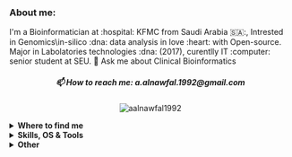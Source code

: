 <div>
  <h3 align="left">About me:</h3>
  <p>
      I'm a Bioinformatician at :hospital: KFMC from Saudi Arabia 🇸🇦:, Intrested in Genomics\in-silico :dna: data analysis in love :heart: with Open-source.
      Major in Labolatories technologies :dna: (2017), curentlly IT :computer: senior student at SEU. 💬 Ask me about Clinical Bioinformatics
      <h5 align="center">📫 How to reach me: a.alnawfal.1992@gmail.com</h5>
      </p>
  <p align="center">
      <img src="https://github-readme-stats.vercel.app/api?username=aalnawfal1992&show_icons=true&locale=en" alt="aalnawfal1992" />
  </p>
</div>

<details>
  <summary><b>Where to find me</b></summary>
  <p align="left">
    <a href="https://linkedin.com/in/https://www.linkedin.com/in/abdullah-a-746930166" target="blank"><img align="center" src="https://raw.githubusercontent.com/rahuldkjain/github-profile-readme-generator/master/src/images/icons/Social/linked-in-alt.svg" alt="https://www.linkedin.com/in/abdullah-a-746930166" height="30" width="40" /></a>
  </p>
</details>


<details>
  <summary><b>Skills, OS & Tools</b></summary>
<p align="center"> <a href="https://developer.android.com" target="_blank" rel="noreferrer"> <img src="https://raw.githubusercontent.com/devicons/devicon/master/icons/android/android-original-wordmark.svg" alt="android" width="40" height="40"/> </a> <a href="https://www.gnu.org/software/bash/" target="_blank" rel="noreferrer"> <img src="https://www.vectorlogo.zone/logos/gnu_bash/gnu_bash-icon.svg" alt="bash" width="40" height="40"/> </a> <a href="https://getbootstrap.com" target="_blank" rel="noreferrer"> <img src="https://raw.githubusercontent.com/devicons/devicon/master/icons/bootstrap/bootstrap-plain-wordmark.svg" alt="bootstrap" width="40" height="40"/> </a> <a href="https://www.cprogramming.com/" target="_blank" rel="noreferrer"> <img src="https://raw.githubusercontent.com/devicons/devicon/master/icons/c/c-original.svg" alt="c" width="40" height="40"/> </a> <a href="https://www.w3schools.com/cpp/" target="_blank" rel="noreferrer"> <img src="https://raw.githubusercontent.com/devicons/devicon/master/icons/cplusplus/cplusplus-original.svg" alt="cplusplus" width="40" height="40"/> </a> <a href="https://www.w3schools.com/css/" target="_blank" rel="noreferrer"> <img src="https://raw.githubusercontent.com/devicons/devicon/master/icons/css3/css3-original-wordmark.svg" alt="css3" width="40" height="40"/> </a> <a href="https://www.w3.org/html/" target="_blank" rel="noreferrer"> <img src="https://raw.githubusercontent.com/devicons/devicon/master/icons/html5/html5-original-wordmark.svg" alt="html5" width="40" height="40"/> </a> <a href="https://www.java.com" target="_blank" rel="noreferrer"> <img src="https://raw.githubusercontent.com/devicons/devicon/master/icons/java/java-original.svg" alt="java" width="40" height="40"/> </a> <a href="https://developer.mozilla.org/en-US/docs/Web/JavaScript" target="_blank" rel="noreferrer"> <img src="https://raw.githubusercontent.com/devicons/devicon/master/icons/javascript/javascript-original.svg" alt="javascript" width="40" height="40"/> </a> <a href="https://www.linux.org/" target="_blank" rel="noreferrer"> <img src="https://raw.githubusercontent.com/devicons/devicon/master/icons/linux/linux-original.svg" alt="linux" width="40" height="40"/> </a> <a href="https://www.microsoft.com/en-us/sql-server" target="_blank" rel="noreferrer"> <img src="https://www.svgrepo.com/show/303229/microsoft-sql-server-logo.svg" alt="mssql" width="40" height="40"/> </a> <a href="https://www.mysql.com/" target="_blank" rel="noreferrer"> <img src="https://raw.githubusercontent.com/devicons/devicon/master/icons/mysql/mysql-original-wordmark.svg" alt="mysql" width="40" height="40"/> </a> <a href="https://www.php.net" target="_blank" rel="noreferrer"> <img src="https://raw.githubusercontent.com/devicons/devicon/master/icons/php/php-original.svg" alt="php" width="40" height="40"/> </a> <a href="https://www.python.org" target="_blank" rel="noreferrer"> <img src="https://raw.githubusercontent.com/devicons/devicon/master/icons/python/python-original.svg" alt="python" width="40" height="40"/> </a> <a href="https://www.tensorflow.org" target="_blank" rel="noreferrer"> <img src="https://www.vectorlogo.zone/logos/tensorflow/tensorflow-icon.svg" alt="tensorflow" width="40" height="40"/> </a> </p>
<hr style="width: 1000px; margin: auto;" />
<p align="center"><img src="https://github-readme-stats.vercel.app/api/top-langs?username=aalnawfal1992&show_icons=true&locale=en&layout=compact" alt="aalnawfal1992" /></p>
</div>

</details>


<details>
  <summary><b>Other</b></summary>
    <p align="center"><img src="https://github-readme-streak-stats.herokuapp.com/?user=aalnawfal1992&" alt="aalnawfal1992" /></p>

</details>
